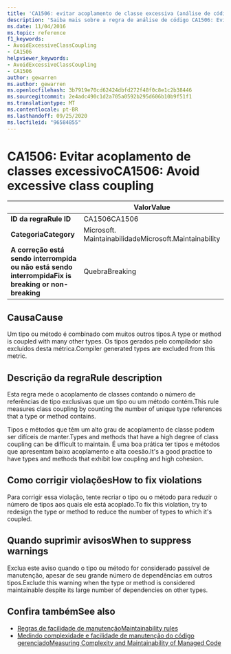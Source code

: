 ```yaml
---
title: 'CA1506: evitar acoplamento de classe excessiva (análise de código)'
description: 'Saiba mais sobre a regra de análise de código CA1506: Evite o acoplamento de classe excessiva'
ms.date: 11/04/2016
ms.topic: reference
f1_keywords:
- AvoidExcessiveClassCoupling
- CA1506
helpviewer_keywords:
- AvoidExcessiveClassCoupling
- CA1506
author: gewarren
ms.author: gewarren
ms.openlocfilehash: 3b7919e70cd62424dbfd272f48f0c8e1c2b38446
ms.sourcegitcommit: 2e4adc490c1d2a705a0592b295d606b10b9f51f1
ms.translationtype: MT
ms.contentlocale: pt-BR
ms.lasthandoff: 09/25/2020
ms.locfileid: "96584855"
---
```

# <a name="ca1506-avoid-excessive-class-coupling"></a><span data-ttu-id="bdb38-103">CA1506: Evitar acoplamento de classes excessivo</span><span class="sxs-lookup"><span data-stu-id="bdb38-103">CA1506: Avoid excessive class coupling</span></span>

| | <span data-ttu-id="bdb38-104">Valor</span><span class="sxs-lookup"><span data-stu-id="bdb38-104">Value</span></span> |
|-|-|
| <span data-ttu-id="bdb38-105">**ID da regra**</span><span class="sxs-lookup"><span data-stu-id="bdb38-105">**Rule ID**</span></span> |<span data-ttu-id="bdb38-106">CA1506</span><span class="sxs-lookup"><span data-stu-id="bdb38-106">CA1506</span></span>|
| <span data-ttu-id="bdb38-107">**Categoria**</span><span class="sxs-lookup"><span data-stu-id="bdb38-107">**Category**</span></span> |<span data-ttu-id="bdb38-108">Microsoft. Maintainabilidade</span><span class="sxs-lookup"><span data-stu-id="bdb38-108">Microsoft.Maintainability</span></span>|
| <span data-ttu-id="bdb38-109">**A correção está sendo interrompida ou não está sendo interrompida**</span><span class="sxs-lookup"><span data-stu-id="bdb38-109">**Fix is breaking or non-breaking**</span></span> |<span data-ttu-id="bdb38-110">Quebra</span><span class="sxs-lookup"><span data-stu-id="bdb38-110">Breaking</span></span>|

## <a name="cause"></a><span data-ttu-id="bdb38-111">Causa</span><span class="sxs-lookup"><span data-stu-id="bdb38-111">Cause</span></span>

<span data-ttu-id="bdb38-112">Um tipo ou método é combinado com muitos outros tipos.</span><span class="sxs-lookup"><span data-stu-id="bdb38-112">A type or method is coupled with many other types.</span></span> <span data-ttu-id="bdb38-113">Os tipos gerados pelo compilador são excluídos desta métrica.</span><span class="sxs-lookup"><span data-stu-id="bdb38-113">Compiler generated types are excluded from this metric.</span></span>

## <a name="rule-description"></a><span data-ttu-id="bdb38-114">Descrição da regra</span><span class="sxs-lookup"><span data-stu-id="bdb38-114">Rule description</span></span>

<span data-ttu-id="bdb38-115">Esta regra mede o acoplamento de classes contando o número de referências de tipo exclusivas que um tipo ou um método contém.</span><span class="sxs-lookup"><span data-stu-id="bdb38-115">This rule measures class coupling by counting the number of unique type references that a type or method contains.</span></span>

<span data-ttu-id="bdb38-116">Tipos e métodos que têm um alto grau de acoplamento de classe podem ser difíceis de manter.</span><span class="sxs-lookup"><span data-stu-id="bdb38-116">Types and methods that have a high degree of class coupling can be difficult to maintain.</span></span> <span data-ttu-id="bdb38-117">É uma boa prática ter tipos e métodos que apresentam baixo acoplamento e alta coesão.</span><span class="sxs-lookup"><span data-stu-id="bdb38-117">It's a good practice to have types and methods that exhibit low coupling and high cohesion.</span></span>

## <a name="how-to-fix-violations"></a><span data-ttu-id="bdb38-118">Como corrigir violações</span><span class="sxs-lookup"><span data-stu-id="bdb38-118">How to fix violations</span></span>

<span data-ttu-id="bdb38-119">Para corrigir essa violação, tente recriar o tipo ou o método para reduzir o número de tipos aos quais ele está acoplado.</span><span class="sxs-lookup"><span data-stu-id="bdb38-119">To fix this violation, try to redesign the type or method to reduce the number of types to which it's coupled.</span></span>

## <a name="when-to-suppress-warnings"></a><span data-ttu-id="bdb38-120">Quando suprimir avisos</span><span class="sxs-lookup"><span data-stu-id="bdb38-120">When to suppress warnings</span></span>

<span data-ttu-id="bdb38-121">Exclua este aviso quando o tipo ou método for considerado passível de manutenção, apesar de seu grande número de dependências em outros tipos.</span><span class="sxs-lookup"><span data-stu-id="bdb38-121">Exclude this warning when the type or method is considered maintainable despite its large number of dependencies on other types.</span></span>

## <a name="see-also"></a><span data-ttu-id="bdb38-122">Confira também</span><span class="sxs-lookup"><span data-stu-id="bdb38-122">See also</span></span>

- [<span data-ttu-id="bdb38-123">Regras de facilidade de manutenção</span><span class="sxs-lookup"><span data-stu-id="bdb38-123">Maintainability rules</span></span>](maintainability-warnings.md)
- [<span data-ttu-id="bdb38-124">Medindo complexidade e facilidade de manutenção do código gerenciado</span><span class="sxs-lookup"><span data-stu-id="bdb38-124">Measuring Complexity and Maintainability of Managed Code</span></span>](/visualstudio/code-quality/code-metrics-values)
